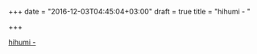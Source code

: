 +++
date = "2016-12-03T04:45:04+03:00"
draft = true
title = "hihumi -  "

+++

<p><a href="https://t.co/neYxCKK378">hihumi -  </a></p>
